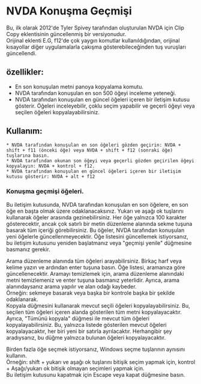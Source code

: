 # NVDA Konuşma Geçmişi

Bu, ilk olarak 2012'de Tyler Spivey tarafından oluşturulan NVDA için Clip Copy eklentisinin güncellenmiş bir versiyonudur.  
Orijinal eklenti E.G, f12'de çok yaygın komutlar kullanıldığından, orijinal kısayollar diğer uygulamalarla çakışma gösterebileceğinden tuş vuruşları güncellendi.  

## özellikler:

* En son konuşulan metni panoya kopyalama komutu.
* NVDA tarafından konuşulan en son 500 öğeyi inceleme yeteneği.
* NVDA tarafından konuşulan en güncel öğeleri içeren bir iletişim kutusu gösterir. Öğeleri inceleyebilir, çoklu seçim yapabilir ve geçerli öğeyi veya seçilen öğeleri kopyalayabilirsiniz.

## Kullanım:
	* NVDA tarafından konuşulan en son öğeleri gözden geçirin: NVDA + shift + f11 (önceki öğe) veya NVDA + shift + f12 (sonraki öğe) tuşlarına basın.
	* NVDA tarafından okunan son öğeyi veya geçerli gözden geçirilen öğeyi kopyalayın: NVDA + kontrol + f12.
	* NVDA tarafından konuşulan en güncel öğeleri içeren bir iletişim kutusu gösterir: NVDA + alt + f12

### Konuşma geçmişi öğeleri.

Bu iletişim kutusunda, NVDA tarafından konuşulan en son öğelere, en son öğe en başta olmak üzere odaklanacaksınız. Yukarı ve aşağı ok tuşlarını kullanarak öğeler arasında gezinebilirsiniz. Her öğe yalnızca 100 karakter gösterecektir, ancak çok satırlı bir metin düzenleme alanında sekme tuşuna basarak tüm içeriği görebilirsiniz. Bu öğeler, NVDA tarafından konuşulan yeni öğelerle güncellenmeyecektir. Öğe listesini güncellemek istiyorsanız, bu iletişim kutusunu yeniden başlatmanız veya "geçmişi yenile" düğmesine basmanız gerekir.  

Arama düzenleme alanında tüm öğeleri arayabilirsiniz. Birkaç harf veya kelime yazın ve ardından enter tuşuna basın. Öğe listesi, aramanıza göre güncellenecektir. Aramayı temizlemek için, arama düzenleme alanındaki metni temizlemeniz ve enter tuşuna basmanız yeterlidir. Ayrıca, arama alanındaysanız arama yapılır ve alan odağı kaybeder.  
Örneğin: sekmeye basarak veya başka bir kontrole başka bir şekilde odaklanarak.  
Kopyala düğmesini kullanarak mevcut seçili öğeleri kopyalayabilirsiniz. Bu, seçilen tüm öğeleri içeren alanda gösterilen tüm metni kopyalayacaktır.
Ayrıca, "Tümünü kopyala" düğmesi ile mevcut tüm öğeleri kopyalayabilirsiniz. Bu, yalnızca listede gösterilen mevcut öğeleri kopyalayacaktır, her biri yeni bir satırla ayrılacaktır. Herhangibir şey aradıysanız, bu düğme yalnızca bulunan öğeleri kopyalayacaktır.  

Birden fazla öğe seçmek istiyorsanız, Windows seçme tuşlarının aynısını kullanın.  
Örneğin: shift + yukarı ve aşağı ok tuşlarını bitişik seçim yapmak için, kontrol + Aşağı/yukarı ok bitişik olmayan seçimleri yapmak için.  
Bu iletişim kutusunu kapatmak için Escape veya kapat düğmesine basın.  
